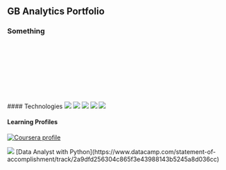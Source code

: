 ## GB Analytics Portfolio


### Something

<br>
<br>
<br>
<br>
<br>
<br>
<br>
<br>
#### Technologies
<img src="https://img.shields.io/badge/Linux-FCC624?style=for-the-badge&logo=linux&logoColor=black"> <img src="https://img.shields.io/badge/Python-FFD43B?style=for-the-badge&logo=python&logoColor=blue"> <img src="https://img.shields.io/badge/PostgreSQL-316192?style=for-the-badge&logo=postgresql&logoColor=white"> <img src="https://img.shields.io/badge/Tableau-E97627?style=for-the-badge&logo=Tableau&logoColor=white"> <img src="https://img.shields.io/badge/Plotly-239120?style=for-the-badge&logo=plotly&logoColor=white">

#### Learning Profiles
<a href="https://www.coursera.org/user/5a55152e56eccb9f5a4889a9e0cb0e14"><img src="https://img.shields.io/badge/Coursera-0056D2?style=for-the-badge&logo=Coursera&logoColor=white" alt="Coursera profile"/></a>

<img src="https://img.shields.io/badge/Datacamp-05192D?style=for-the-badge&logo=datacamp&logoColor=65FF8F">
[Data Analyst with Python](https://www.datacamp.com/statement-of-accomplishment/track/2a9dfd256304c865f3e43988143b5245a8d036cc)

